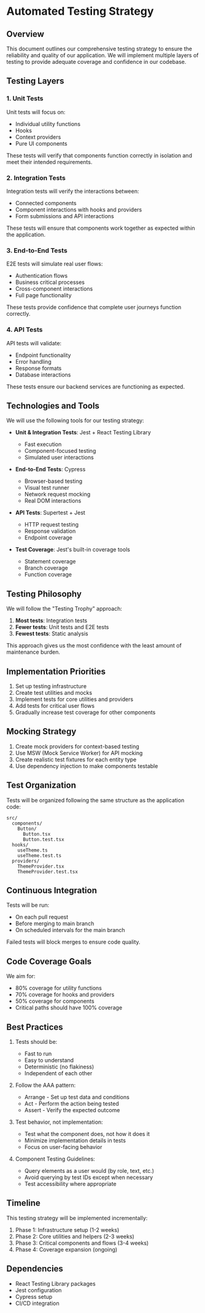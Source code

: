 # Automated Testing Strategy

## Overview

This document outlines our comprehensive testing strategy to ensure the reliability and quality of our application. We will implement multiple layers of testing to provide adequate coverage and confidence in our codebase.

## Testing Layers

### 1. Unit Tests

Unit tests will focus on:

- Individual utility functions
- Hooks
- Context providers
- Pure UI components

These tests will verify that components function correctly in isolation and meet their intended requirements.

### 2. Integration Tests

Integration tests will verify the interactions between:

- Connected components
- Component interactions with hooks and providers
- Form submissions and API interactions

These tests will ensure that components work together as expected within the application.

### 3. End-to-End Tests

E2E tests will simulate real user flows:

- Authentication flows
- Business critical processes
- Cross-component interactions
- Full page functionality

These tests provide confidence that complete user journeys function correctly.

### 4. API Tests

API tests will validate:

- Endpoint functionality
- Error handling
- Response formats
- Database interactions

These tests ensure our backend services are functioning as expected.

## Technologies and Tools

We will use the following tools for our testing strategy:

- **Unit & Integration Tests**: Jest + React Testing Library

  - Fast execution
  - Component-focused testing
  - Simulated user interactions

- **End-to-End Tests**: Cypress

  - Browser-based testing
  - Visual test runner
  - Network request mocking
  - Real DOM interactions

- **API Tests**: Supertest + Jest

  - HTTP request testing
  - Response validation
  - Endpoint coverage

- **Test Coverage**: Jest's built-in coverage tools
  - Statement coverage
  - Branch coverage
  - Function coverage

## Testing Philosophy

We will follow the "Testing Trophy" approach:

1. **Most tests**: Integration tests
2. **Fewer tests**: Unit tests and E2E tests
3. **Fewest tests**: Static analysis

This approach gives us the most confidence with the least amount of maintenance burden.

## Implementation Priorities

1. Set up testing infrastructure
2. Create test utilities and mocks
3. Implement tests for core utilities and providers
4. Add tests for critical user flows
5. Gradually increase test coverage for other components

## Mocking Strategy

1. Create mock providers for context-based testing
2. Use MSW (Mock Service Worker) for API mocking
3. Create realistic test fixtures for each entity type
4. Use dependency injection to make components testable

## Test Organization

Tests will be organized following the same structure as the application code:

```
src/
  components/
    Button/
      Button.tsx
      Button.test.tsx
  hooks/
    useTheme.ts
    useTheme.test.ts
  providers/
    ThemeProvider.tsx
    ThemeProvider.test.tsx
```

## Continuous Integration

Tests will be run:

- On each pull request
- Before merging to main branch
- On scheduled intervals for the main branch

Failed tests will block merges to ensure code quality.

## Code Coverage Goals

We aim for:

- 80% coverage for utility functions
- 70% coverage for hooks and providers
- 50% coverage for components
- Critical paths should have 100% coverage

## Best Practices

1. Tests should be:

   - Fast to run
   - Easy to understand
   - Deterministic (no flakiness)
   - Independent of each other

2. Follow the AAA pattern:

   - Arrange - Set up test data and conditions
   - Act - Perform the action being tested
   - Assert - Verify the expected outcome

3. Test behavior, not implementation:

   - Test what the component does, not how it does it
   - Minimize implementation details in tests
   - Focus on user-facing behavior

4. Component Testing Guidelines:
   - Query elements as a user would (by role, text, etc.)
   - Avoid querying by test IDs except when necessary
   - Test accessibility where appropriate

## Timeline

This testing strategy will be implemented incrementally:

1. Phase 1: Infrastructure setup (1-2 weeks)
2. Phase 2: Core utilities and helpers (2-3 weeks)
3. Phase 3: Critical components and flows (3-4 weeks)
4. Phase 4: Coverage expansion (ongoing)

## Dependencies

- React Testing Library packages
- Jest configuration
- Cypress setup
- CI/CD integration
